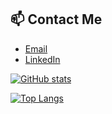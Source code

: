 ## 📫 Contact Me

- [Email](mailto:naderatef13@gmail.com)
- [LinkedIn](https://www.linkedin.com/in/nader-atef-a37056193/)


[![GitHub stats](https://github-readme-stats.vercel.app/api?username=Naderatef10&show_icons=true&theme=radical)](https://github.com/Naderatef10)

[![Top Langs](https://github-readme-stats.vercel.app/api/top-langs/?username=Naderatef10&layout=compact)](https://github.com/Naderatef10)


